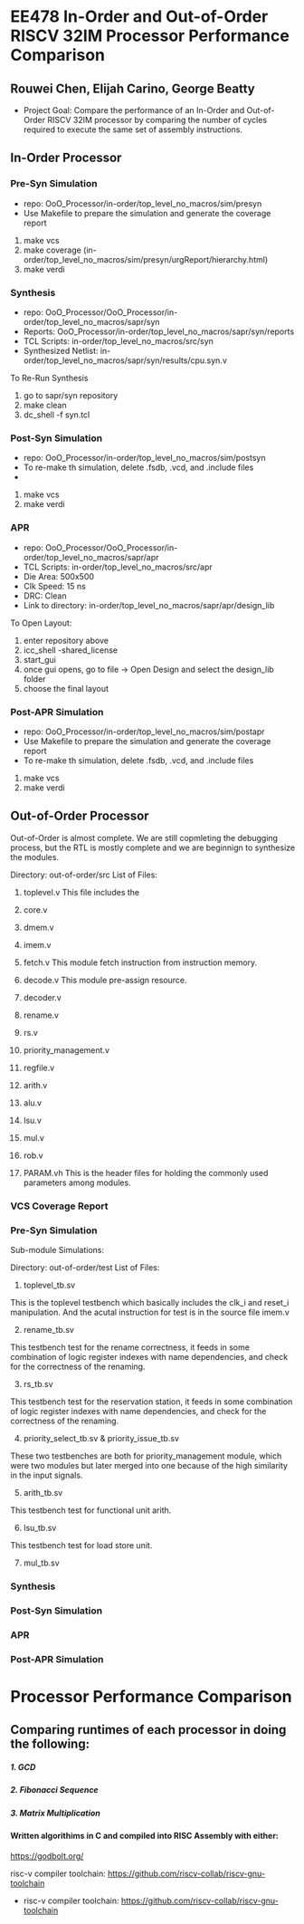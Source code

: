 # EE478 In-Order and Out-of-Order RISCV 32IM Processor Performance Comparison
## Rouwei Chen, Elijah Carino, George Beatty
- Project Goal: Compare the performance of an In-Order and Out-of-Order RISCV 32IM processor by 
  comparing the number of cycles required to execute the same set of assembly instructions.


## In-Order Processor 
### Pre-Syn Simulation
- repo: OoO_Processor/in-order/top_level_no_macros/sim/presyn
- Use Makefile to prepare the simulation and generate the coverage report

1. make vcs
2. make coverage (in-order/top_level_no_macros/sim/presyn/urgReport/hierarchy.html)
3. make verdi

### Synthesis
- repo: OoO_Processor/OoO_Processor/in-order/top_level_no_macros/sapr/syn
- Reports: OoO_Processor/in-order/top_level_no_macros/sapr/syn/reports
- TCL Scripts: in-order/top_level_no_macros/src/syn
- Synthesized Netlist: in-order/top_level_no_macros/sapr/syn/results/cpu.syn.v

To Re-Run Synthesis
1. go to sapr/syn repository
2. make clean
3. dc_shell -f syn.tcl

### Post-Syn Simulation
- repo: OoO_Processor/in-order/top_level_no_macros/sim/postsyn
- To re-make th simulation, delete .fsdb, .vcd, and .include files
- 
1. make vcs
3. make verdi

### APR
- repo: OoO_Processor/OoO_Processor/in-order/top_level_no_macros/sapr/apr
- TCL Scripts: in-order/top_level_no_macros/src/apr
- Die Area: 500x500
- Clk Speed: 15 ns
- DRC: Clean
- Link to directory: in-order/top_level_no_macros/sapr/apr/design_lib

To Open Layout:
1. enter repository above 
2. icc_shell -shared_license
3. start_gui
4. once gui opens, go to file -> Open Design and select the design_lib folder
5. choose the final layout

### Post-APR Simulation
- repo: OoO_Processor/in-order/top_level_no_macros/sim/postapr
- Use Makefile to prepare the simulation and generate the coverage report
- To re-make th simulation, delete .fsdb, .vcd, and .include files

1. make vcs
3. make verdi



## Out-of-Order Processor
Out-of-Order is almost complete. We are still copmleting the debugging process, but the RTL is mostly complete and we are beginnign 
to synthesize the modules. 

Directory: out-of-order/src
List of Files:

1. toplevel.v
This file includes the

2. core.v

3. dmem.v

4. imem.v

5. fetch.v
This module fetch instruction from instruction memory.

6. decode.v
This module pre-assign resource.

7. decoder.v

8. rename.v

9. rs.v

10. priority_management.v

11. regfile.v

12. arith.v

13. alu.v

14. lsu.v

15. mul.v

16. rob.v

17. PARAM.vh
This is the header files for holding the commonly used parameters among modules.

### VCS Coverage Report


### Pre-Syn Simulation
Sub-module Simulations:

Directory: out-of-order/test
List of Files:

1. toplevel_tb.sv

This is the toplevel testbench which basically includes the clk_i and reset_i manipulation. And the acutal instruction for test is in the source file imem.v

2. rename_tb.sv

This testbench test for the rename correctness, it feeds in some combination of logic register indexes with name dependencies, and check for the correctness of the renaming.

3. rs_tb.sv

This testbench test for the reservation station, it feeds in some combination of logic register indexes with name dependencies, and check for the correctness of the renaming.

4. priority_select_tb.sv & priority_issue_tb.sv

These two testbenches are both for priority_management module, which were two modules but later merged into one because of the high similarity in the input signals.

5. arith_tb.sv

This testbench test for functional unit arith.

6. lsu_tb.sv

This testbench test for load store unit.

7. mul_tb.sv


### Synthesis


### Post-Syn Simulation


### APR


### Post-APR Simulation



# Processor Performance Comparison 

## Comparing runtimes of each processor in doing the following:
##### 1. GCD
##### 2. Fibonacci Sequence
##### 3. Matrix Multiplication

#### Written algorithims in C and compiled into RISC Assembly with either:
https://godbolt.org/

risc-v compiler toolchain: https://github.com/riscv-collab/riscv-gnu-toolchain



- risc-v compiler toolchain: https://github.com/riscv-collab/riscv-gnu-toolchain

